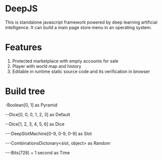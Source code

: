 # DeepJS
This is standalone javascript framework powered by deep learning artificial intelligence. 
It can build a main page store menu in an operating system.

# Features
1. Protected marketplace with empty accounts for sale
2. Player with world map and history
3. Editable in runtime static source code and its verification in browser

# Build tree 
-Boolean[0, 1] as Pyramid 

--Dice[0, 0, 0, 1, 2, 3] as Default

--Dice[1, 2, 3, 4, 5, 6] as Dice

---DeepSlotMachine[0-9, 0-9, 0-9] as Slot

---CombinationsDictonary<slot, object> as Random

---Bits(728) + 1 second as Time
